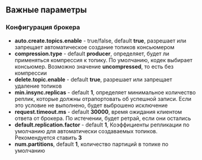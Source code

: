 ## Важные параметры
### Конфигурация брокера
- **auto.create.topics.enable** - true/false, default **true**, разрешает или запрещает автоматическое создание топиков консьюмером
- **compression.type** - default **producer**, определяет, будет ли применяться компрессия к топику. По умолчанию, кодек выбирает консьюмер. Возможно значение **uncompressed**, то есть без компрессии
- **delete.topic.enable** - default **true**, разрешает или запрещает удаление топиков
- **min.insync.replicas** - default **1**, определяет минимальное количество реплик, которые должны отрапортовать об успешной записи. Если это условие не выполнено, будет выброшено исключение
- **request.timeout.ms** - default **30000**, время ожидания клиентом ответа от брокера. По истечении, будет ретрай, если они остались
- **default.replication.factor** - default **1**, Коэффициенты репликации по умолчанию для автоматически создаваемых топиков. Рекомендуется ставить **3**
- **num.partitions**, default **1**, количество партиций в топике по умолчанию


